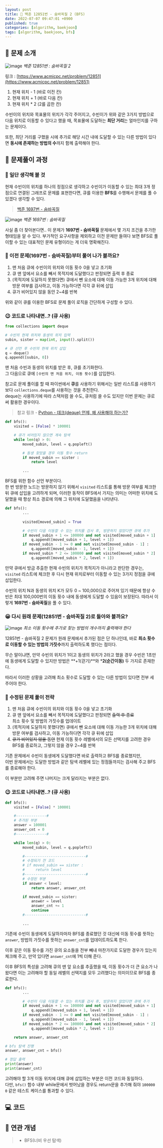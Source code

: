 ```yaml
---
layout: post
title: 📄 백준 12851번 - 숨바꼭질 2 (BFS)
date: 2022-07-07 09:47:01 +0900
published: true
categories: [algorithm, baekjoon]
tags: [algorithm, baekjoon, bfs]
---
```


## **📄 문제 소개**

![image](https://user-images.githubusercontent.com/6462456/177538284-26d0fb3a-ed90-45ed-aa2e-c876003073e9.png)
_백준 12851번 : 숨바꼭질 2_

링크 : [https://www.acmicpc.net/problem/12851](https://www.acmicpc.net/problem/12851)

1. 현재 위치 - 1 (바로 이전 칸)
2. 현재 위치 + 1 (바로 다음 칸)
3. 현재 위치 * 2 (2를 곱한 칸)

수빈이의 위치와 목표물의 위치가 각각 주어지고,
수빈이가 위와 같은 3가지 방법으로 다음 위치로 이동할 수 있다고 했을 때,
목표물에 도달하는 **최단 거리**는 얼마인지를 구하는 문제이다.  

또한, 최단 거리를 구했을 시에 추가로 해당 시간 내에 도달할 수 있는
다른 방법이 있다면 **동시에 존재하는 방법의 수**까지 함께 출력해야 한다.  

## **📗 문제풀이 과정**

### **🧐 일단 생각해 볼 것**

현재 수빈이의 위치를 하나의 정점으로 생각하고
수빈이가 이동할 수 있는 최대 3개 정점으로 연결된 그래프로 문제를 표현한다면,
큐를 이용한 **BFS**를 수행해서 문제를 풀 수 있겠다 생각할 수 있다.  

> [백준 1697번 - 숨바꼭질](https://www.acmicpc.net/problem/1697)  

![image](https://user-images.githubusercontent.com/6462456/177666062-f2a95036-cb2c-4be8-a23c-0a9b61ecb55f.png)
_백준 1697번 : 숨바꼭질_

사실 좀 더 찾아본다면.. 이 문제가 **1697번 - 숨바꼭질** 문제에서
몇 가지 조건을 추가한 형태임을 알 수 있다.
부가적인 요구사항을 제외하고 이전 문제만 들여다 보면
BFS로 풀이할 수 있는 대표적인 문제 유형이라는 게 더욱 명확해진다.  

### **🤔 이전 문제(1697번 - 숨바꼭질)부터 풀어 나가 볼까요?**

1. 맨 처음 큐에 수빈이의 위치와 이동 횟수 0을 넣고 초기화
2. 큐 맨 앞에서 요소를 빼서 목적지에 도달했다고 판정되면 출력 후 종료
3. (목적지에 도달하지 못했다면) 큐에서 뺀 요소에 대해 이동 가능한 3개 위치에 대해 방문 여부를 검사하고, 이동 가능하다면 각각 큐 뒤에 삽입
4. 큐가 비어있지 않을 동안 2~4를 반복

위와 같이 큐를 이용한 BFS로 문제 풀이 로직을 간단하게 구성할 수 있다.  

### **😉 코드로 나타내면..? (큐 사용)**

```python
from collections import deque

# 수빈의 현재 위치와 동생의 위치 입력
subin, sister = map(int, input().split())

# 큐 선언 후 수빈의 현재 위치 삽입
q = deque()
q.append([subin, 0])
```

맨 처음 수빈과 동생의 위치를 받은 후, 큐를 초기화한다.  
그 다음으로 큐에 `[수빈의 맨 처음 위치, 이동 횟수]`를 삽입한다.  

참고로 문제 풀이를 할 때 파이썬에서 **큐**를 사용하기 위해서는
일반 리스트를 사용하기보다 `collections.deque`를 사용하는 것을 추천한다.  
deque는 사용하기에 따라 스택처럼 쓸 수도, 큐처럼 쓸 수도 있지만
이번 문제는 큐로써 활용한 경우이다.

> 참고 링크 - [Python - 데크(deque) 언제, 왜 사용해야 하는가?](https://leonkong.cc/posts/python-deque.html)

```python
def bfs():
    visited = [False] * 100001

    # 큐가 비어있지 않으면 계속 탐색
    while len(q) > 0:
        moved_subin, level = q.popleft()        

        # 동생 찾았을 경우 이동 횟수 return
        if moved_subin == sister :
            return level

        ...
```

BFS를 위한 함수 선언 부분이다.  
한 번 방문한 노드는 방문하지 않기 위해서 `visited` 리스트를 통해
방문 여부를 체크한 뒤 큐에 삽입을 고려하게 되며, 이러한 동작이 BFS에서
가지는 의미는 어떠한 위치에 도달했을 때 항상 최소 경로에 의해 그 위치에
도달했음을 나타낸다.  

```python
def bfs():
        ...
    
        visited[moved_subin] = True

        # 수빈이 다음 이동할 수 있는 위치를 검사 후, 방문하지 않았다면 큐에 추가
        if moved_subin + 1 <= 100000 and not visited[moved_subin + 1] :
            q.append([moved_subin + 1, level + 1])
        if moved_subin - 1 >= 0 and not visited[moved_subin - 1] :
            q.append([moved_subin - 1, level + 1])
        if moved_subin * 2 <= 100000 and not visited[moved_subin * 2] :
            q.append([moved_subin * 2, level + 1])
```

만약 큐에서 방금 추출한 현재 수빈의 위치가 목적지가 아니라고 판단한 경우는,
`visited` 리스트에 체크한 후 다시 현재 위치로부터
이동할 수 있는 3가지 정점을 큐에 삽입한다.  

수빈의 위치 N과 동생의 위치 K가 모두 0 ~ 100,000으로 주어져 있기 때문에
항상 수빈은 최대 100,000번의 이동 횟수 내에 동생에게 도달할 수 있음이
보장된다. 따라서 이렇게 **1697번 - 숨바꼭질**을 풀 수 있다.  

### **😀 다시 원래 문제(12851번 - 숨바꼭질 2)로 돌아와 볼까요?**

![image](https://user-images.githubusercontent.com/6462456/177668761-07baf240-eb62-4035-b0be-dbd1c50ce800.png)
_최소 이동 횟수에 추가로 찾는 방법의 개수까지 출력해야 한다_

12851번 - 숨바꼭질 2 문제가 원래 문제에서 추가된 점은 단 하나인데,
바로 **최소 횟수로 이동할 수 있는 방법의 가짓수**까지 출력하도록 했다는 점이다.  

무슨 말이냐면, 만약 수빈의 위치가 1이고 동생의 위치가 2라고 했을 경우
수빈은 1초만에 동생에게 도달할 수 있지만
방법은 **+1(걷기)**와 ***2(순간이동)** 두 가지로 존재한다.  

따라서 이러한 상황을 고려해 최소 횟수로 도달할 수 있는 다른 방법이 있다면
전부 세 주어야 한다.  

### **🤔 수정된 문제 풀이 전략**

1. 맨 처음 큐에 수빈이의 위치와 이동 횟수 0을 넣고 초기화
2. 큐 맨 앞에서 요소를 빼서 목적지에 도달했다고 판정되면 ~~출력 후 종료~~  
최소 횟수 및 방법의 가짓수를 업데이트
3. (목적지에 도달하지 못했다면) 큐에서 뺀 요소에 대해 이동 가능한 3개 위치에 대해 방문 여부를 검사하고, 이동 가능하다면 각각 큐 뒤에 삽입
4. ~~큐가 비어있지 않을 동안~~ 현재 이동 횟수 레벨에서의 모든 선택지를
고려한 경우 BFS를 종료하고, 그렇지 않을 경우 2~4를 반복

기존 문제에서 수빈이 동생에게 도달했다면 바로 출력하고 BFS를 종료했지만,  
이번 문제에서는 도달한 방법과 같은 탐색 레벨에 있는 정점들까지는 검사해 주고
BFS를 종료해야 한다.  

이 부분만 고려해 주면 나머지는 크게 달라지는 부분은 없다.  

### **😉 코드로 나타내면..? (큐 사용)**

```python
def bfs():
    visited = [False] * 100001

    #--------------#
    # 추가된 부분 
    answer = 100001
    answer_cnt = 0
    #--------------#

    while len(q) > 0:
        moved_subin, level = q.popleft()

        #----------------------------#
        # 수정되기 전 코드
        # if moved_subin == sister :
        #     return level
        #----------------------------#
        # 수정된 부분 
        if answer < level:
            return answer, answer_cnt

        if moved_subin == sister:
            answer = level
            answer_cnt += 1
            continue
        #----------------------------#

        ...
```

기존에 수빈이 동생에게 도달하자마자 BFS를 종료했던 것 대신에
이동 횟수를 뜻하는 `answer`, 방법의 가짓수를 뜻하는 `answer_cnt`를
업데이트하도록 한다.  

이후 같은 이동 횟수를 가진 큐의 요소들을 전부 빼내 마찬가지로 도달한 경우가
있는지 체크해 주고, 만약 있다면 `answer_cnt`에 1씩 더해 준다.  

이후 BFS의 특성을 고려해 큐의 맨 앞 요소를 추출했을 때,
이동 횟수가 더 큰 요소가 나왔다면 이는 고려해야 할 동일 레벨의 선택지를
모두 고려했다는 의미이므로 BFS를 종료한다.  

```python
def bfs():
        ...

        # 수빈이 다음 이동할 수 있는 위치를 검사 후, 방문하지 않았다면 큐에 추가
        if moved_subin + 1 <= 100000 and not visited[moved_subin + 1] :
            q.append([moved_subin + 1, level + 1])
        if moved_subin - 1 >= 0 and not visited[moved_subin - 1] :
            q.append([moved_subin - 1, level + 1])
        if moved_subin * 2 <= 100000 and not visited[moved_subin * 2] :
            q.append([moved_subin * 2, level + 1])

    return answer, answer_cnt

# bfs 탐색 진행
answer, answer_cnt = bfs()

# 정답 출력
print(answer)
print(answer_cnt)
```

고려해야 할 3개 이동 위치에 대해 큐에 삽입하는 부분은 이전 코드와 동일하다.  
다만, `bfs()` 함수 내부 while문에서 벗어났을 경우도 return문을 추가해 줘야
`100000 0` 같은 테스트 케이스를 통과할 수 있다.  

## **💻 코드**

<script src="https://gist.github.com/poodlepoodle/295704abb3e4bf066b52f72deba798ce.js"></script>

## **📒 연관 개념**

> -   BFS(너비 우선 탐색)